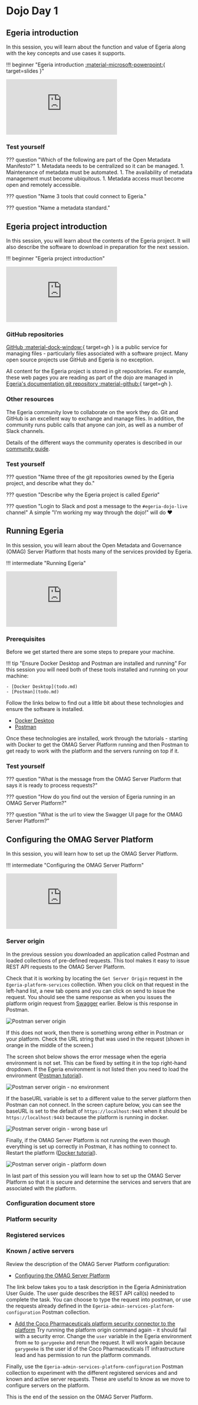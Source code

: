 <!-- SPDX-License-Identifier: CC-BY-4.0 -->
<!-- Copyright Contributors to the ODPi Egeria project 2020. -->

# Dojo Day 1

## Egeria introduction

In this session, you will learn about the function and value of Egeria along with the key concepts and use cases it supports.

!!! beginner "Egeria introduction [:material-microsoft-powerpoint:](https://github.com/odpi/data-governance/raw/master/workshops/may-2020/egeria-dojo-day-1-1-introduction.pptx){ target=slides }"
    <div class="video-wrapper">
        <iframe src="https://www.youtube.com/embed/s249ofNoETY" title="YouTube video player" frameborder="0" allow="accelerometer; autoplay; clipboard-write; encrypted-media; gyroscope; picture-in-picture" allowfullscreen></iframe>
    </div>

### Test yourself

??? question "Which of the following are part of the Open Metadata Manifesto?"
    1. Metadata needs to be centralized so it can be managed.
    1. Maintenance of metadata must be automated.
    1. The availability of metadata management must become ubiquitous.
    1. Metadata access must become open and remotely accessible.

??? question "Name 3 tools that could connect to Egeria."

??? question "Name a metadata standard."

## Egeria project introduction

In this session, you will learn about the contents of the Egeria project. It will also describe the software to download in preparation for the next session.

!!! beginner "Egeria project introduction"
    <div class="video-wrapper">
        <iframe src="https://www.youtube.com/embed/CN81aeSlWlU" title="YouTube video player" frameborder="0" allow="accelerometer; autoplay; clipboard-write; encrypted-media; gyroscope; picture-in-picture" allowfullscreen></iframe>
    </div>

### GitHub repositories

[GitHub :material-dock-window:](https://github.com){ target=gh } is a public service for managing files - particularly files associated with a software project. Many open source projects use GitHub and Egeria is no exception.

All content for the Egeria project is stored in git repositories. For example, these web pages you are reading as part of the dojo are managed in [Egeria's documentation git repository :material-github:](https://github.com/odpi/egeria-docs/tree/main/site/docs/getting-started/dojo){ target=gh }.

### Other resources

The Egeria community love to collaborate on the work they do. Git and GitHub is an excellent way to exchange and manage files. In addition, the community runs public calls that anyone can join, as well as a number of Slack channels.

Details of the different ways the community operates is described in our [community guide](/egeria-docs/guides/community).

### Test yourself

??? question "Name three of the git repositories owned by the Egeria project, and describe what they do."

??? question "Describe why the Egeria project is called _Egeria_"

??? question "Login to Slack and post a message to the `#egeria-dojo-live` channel"
    A simple "I'm working my way through the dojo!" will do :heart:

## Running Egeria

In this session, you will learn about the Open Metadata and Governance (OMAG) Server Platform that hosts many of the services provided by Egeria.

!!! intermediate "Running Egeria"
    <div class="video-wrapper">
        <iframe src="https://www.youtube.com/embed/jnxY2epKgzY" title="YouTube video player" frameborder="0" allow="accelerometer; autoplay; clipboard-write; encrypted-media; gyroscope; picture-in-picture" allowfullscreen></iframe>
    </div>

### Prerequisites

Before we get started there are some steps to prepare your machine.

!!! tip "Ensure Docker Desktop and Postman are installed and running"
    For this session you will need both of these tools installed and running on your machine:
    
    - [Docker Desktop](todo.md)
    - [Postman](todo.md)

Follow the links below to find out a little bit about these technologies and ensure the software is installed.

- [Docker Desktop](/egeria-docs/education/tutorials/docker-tutorial/overview)
- [Postman](/egeria-docs/education/tutorials/postman-tutorial/overview)

Once these technologies are installed, work through the tutorials - starting with Docker to get the OMAG Server Platform running and then Postman to get ready to work with the platform and the servers running on top if it.

### Test yourself

??? question "What is the message from the OMAG Server Platform that says it is ready to process requests?"

??? question "How do you find out the version of Egeria running in an OMAG Server Platform?"

??? question "What is the url to view the Swagger UI page for the OMAG Server Platform?"

## Configuring the OMAG Server Platform

In this session, you will learn how to set up the OMAG Server Platform.

!!! intermediate "Configuring the OMAG Server Platform"
    <div class="video-wrapper">
        <iframe src="https://www.youtube.com/embed/-YScFx0fQk0" title="YouTube video player" frameborder="0" allow="accelerometer; autoplay; clipboard-write; encrypted-media; gyroscope; picture-in-picture" allowfullscreen></iframe>
    </div>

### Server origin

In the previous session you downloaded an application called Postman and loaded collections of
pre-defined requests. This tool makes it easy to issue REST API requests to the OMAG Server Platform.

Check that it is working by locating the `Get Server Origin` request in the
`Egeria-platform-services` collection.
When you click on that request in the left-hand list, a new tab opens and you can click on send to
issue the request.  You should see the same response as when you issues the platform origin request from
[Swagger](/egeria-docs/education/tutorials/docker-tutorial/overview) earlier.  Below is this response in Postman.

![Postman server origin](/egeria-docs/education/tutorials/postman-tutorial/postman-platform-origin.png)

If this does not work, then there is something wrong either in Postman or your platform.
Check the URL string that was used in the request (shown in orange in the middle of the screen.)

The screen shot below shows the error message when the egeria environment is not set.
This can be fixed by setting it in the top right-hand dropdown.  If the Egeria environment is not
listed then you need to load the environment ([Postman tutorial](/egeria-docs/education/tutorials/postman-tutorial/overview)).

![Postman server origin - no environment](/egeria-docs/education/tutorials/postman-tutorial/postman-platform-origin-no-environment.png)

If the baseURL variable is set to a different value to the server platform then Postman can not connect.
In the screen capture below, you can see the baseURL is set to the default of `https://localhost:9443` when it should be
`https://localhost:9443` because the platform is running in docker.

![Postman server origin - wrong base url](/egeria-docs/education/tutorials/postman-tutorial/postman-platform-origin-wrong-base-url.png)

Finally, if the OMAG Server Platform is not running the even though everything is set up correctly in
Postman, it has nothing to connect to.  Restart the platform ([Docker tutorial](/egeria-docs/education/tutorials/docker-tutorial/overview)).

![Postman server origin - platform down](/egeria-docs/education/tutorials/postman-tutorial/postman-platform-origin-no-platform.png)

In last part of this session you will learn how to set up the OMAG Server Platform so that it is secure and
determine the services and servers that are associated with the platform.

### Configuration document store

### Platform security

### Registered services

### Known / active servers


Review the description of the OMAG Server Platform configuration:

* [Configuring the OMAG Server Platform](/egeria-docs/guides/admin/configuring-the-omag-server-platform)

The link below takes you to a task description in the Egeria Administration User Guide.
The user guide describes the REST API call(s) needed to complete the task.
You can choose to type the request into postman, or use the requests already defined in the
`Egeria-admin-services-platform-configuration` Postman collection.

* [Add the Coco Pharmaceuticals platform security connector to the platform](/egeria-docs/guides/admin/configuring-the-omag-server-platform/#platform-security)
  Try running the platform origin command again - it should fail with a security error.  Change the `user` variable
  in the Egeria environment from `me` to `garygeeke` and rerun the request.  It will work again because
  `garygeeke` is the user id of the Coco Pharmaceuticals IT infrastructure lead and has permission to run the platform
  commands.

Finally, use the `Egeria-admin-services-platform-configuration` Postman collection to experiment with the
different registered services and and known and active server requests.
These are useful to know as we move to configure servers on the platform.

This is the end of the session on the OMAG Server Platform.
